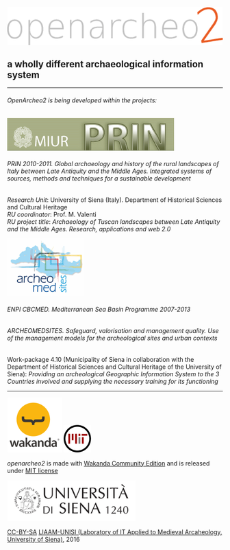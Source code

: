 ![##openarcheo2](oa2main/web/images/oa2_hlogo_1024.gif)
## a wholly different archaeological information system ##


----------

###### OpenArcheo2 is being developed within the projects:


![##PRIN2010-2011](oa2main/web/images/logoPRIN2.gif)

###### PRIN 2010-2011. *Global archaeology and history of the rural landscapes of Italy between Late Antiquity and the Middle Ages. Integrated systems of sources, methods and techniques for a sustainable development*

*Research Unit*: University of Siena (Italy). Department of Historical Sciences and Cultural Heritage<br>
*RU coordinator*: Prof. M. Valenti<br>
*RU project title*: *Archaeology of Tuscan landscapes between Late Antiquity and the Middle Ages. Research, applications and web 2.0*


![##Archeomedsites](oa2main/web/images/archeomedsites_logo.png)

###### ENPI CBCMED. Mediterranean Sea Basin Programme 2007-2013<br>
###### *ARCHEOMEDSITES. Safeguard, valorisation and management quality. Use of the management models for the archeological sites and urban contexts*

Work-package 4.10 (Municipality of Siena in collaboration with the Department of Historical Sciences and Cultural Heritage of the University of Siena): *Providing an archeological Geographic Information System to the 3 Countries involved and supplying the necessary training for its functioning*

****


![##madewithWakanda](oa2main/web/images/wakanda128x128.png)
![##MIT license](oa2main/web/images/mit64x64.png)

*openarcheo2* is made with [Wakanda Community Edition](www.wakanda.org "Wakanda") and  is released under [MIT license](http://www.opensource.org/licenses/MIT "MIT license")<br> 




![##UNISI](oa2main/web/images/unisi_logoh300.png)

[CC-BY-SA](http://creativecommons.org/licenses/by-sa/4.0/ "CC-BY-SA") [LIAAM-UNISI (Laboratory of IT Applied to Medieval Arcaheology, University of Siena)](http://archeologiamedievale.unisi.it "LIAAM-UNISI"), 2016
